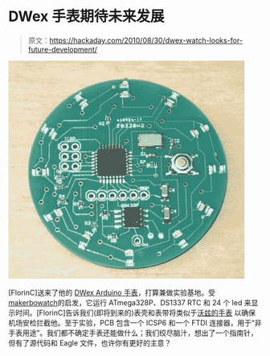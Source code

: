 # DWex 手表期待未来发展

> 原文：<https://hackaday.com/2010/08/30/dwex-watch-looks-for-future-development/>

![](img/c0f3117f234279c68403a2f224fc9f4d.png "Its been a long time since I've written a real article. Its good to be back. ")

[FlorinC]送来了他的 [DWex Arduino 手表](http://timewitharduino.blogspot.com/2010/06/introducing-arduino-analog-watch.html)，打算兼做实验基地。受[makerbowatch](http://hackaday.com/2009/12/27/makerbotwatch/)的启发，它运行 ATmega328P、DS1337 RTC 和 24 个 led 来显示时间。[FlorinC]告诉我们(即将到来的)表壳和表带将类似于[沃兹的手表](http://hackaday.com/2009/11/03/wozs-watch-makes-air-travelers-nervous/) 以确保机场安检拦截他。至于实验，PCB 包含一个 ICSP6 和一个 FTDI 连接器，用于“非手表用途”。我们都不确定手表还能做什么；我们绞尽脑汁，想出了一个指南针，但有了源代码和 Eagle 文件，也许你有更好的主意？